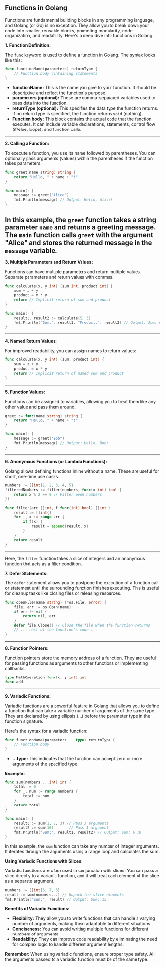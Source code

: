## Functions in Golang

Functions are fundamental building blocks in any programming language, and Golang (or Go) is no exception. They allow you to break down your code into smaller, reusable blocks, promoting modularity, code organization, and readability. Here's a deep dive into functions in Golang:

**1. Function Definition:**

The `func` keyword is used to define a function in Golang. The syntax looks like this:

```go
func functionName(parameters) returnType {
    // Function body containing statements
}
```

- **functionName:** This is the name you give to your function. It should be descriptive and reflect the function's purpose.
- **parameters (optional):** These are comma-separated variables used to pass data into the function.
- **returnType (optional):** This specifies the data type the function returns. If no return type is specified, the function returns `void` (nothing).
- **Function body:** This block contains the actual code that the function executes. It can include variable declarations, statements, control flow (if/else, loops), and function calls.
---
**2. Calling a Function:**

To execute a function, you use its name followed by parentheses. You can optionally pass arguments (values) within the parentheses if the function takes parameters.

```go
func greet(name string) string {
    return "Hello, " + name + "!"
}

func main() {
    message := greet("Alice")
    fmt.Println(message) // Output: Hello, Alice!
}
```

In this example, the `greet` function takes a string parameter `name` and returns a greeting message. The `main` function calls `greet` with the argument "Alice" and stores the returned message in the `message` variable.
---
**3. Multiple Parameters and Return Values:**

Functions can have multiple parameters and return multiple values. Separate parameters and return values with commas.

```go
func calculate(x, y int) (sum int, product int) {
    sum = x + y
    product = x * y
    return // Implicit return of sum and product
}

func main() {
    result1, result2 := calculate(5, 3)
    fmt.Println("Sum:", result1, "Product:", result2) // Output: Sum: 8 Product: 15
}
```
---
**4. Named Return Values:**

For improved readability, you can assign names to return values:

```go
func calculate(x, y int) (sum, product int) {
    sum = x + y
    product = x * y
    return // Implicit return of named sum and product
}
```
---
**5. Function Values:**

Functions can be assigned to variables, allowing you to treat them like any other value and pass them around.

```go
greet := func(name string) string {
    return "Hello, " + name + "!"
}

func main() {
    message := greet("Bob")
    fmt.Println(message) // Output: Hello, Bob!
}
```
---
**6. Anonymous Functions (or Lambda Functions):**

Golang allows defining functions inline without a name. These are useful for short, one-time use cases.

```go
numbers := []int{1, 2, 3, 4, 5}
filteredNumbers := filter(numbers, func(x int) bool {
    return x % 2 == 0 // Filter even numbers
})

func filter(arr []int, f func(int) bool) []int {
    result := []int{}
    for _, x := range arr {
        if f(x) {
            result = append(result, x)
        }
    }
    return result
}
```
---
Here, the `filter` function takes a slice of integers and an anonymous function that acts as a filter condition.

**7. Defer Statements:**

The `defer` statement allows you to postpone the execution of a function call or statement until the surrounding function finishes executing. This is useful for cleanup tasks like closing files or releasing resources.

```go
func openFile(name string) (*os.File, error) {
    file, err := os.Open(name)
    if err != nil {
        return nil, err
    }
    defer file.Close() // Close the file when the function returns
    // ... rest of the function's code ...
}
```
---
**8. Function Pointers:**

Function pointers store the memory address of a function. They are useful for passing functions as arguments to other functions or implementing callbacks.

```go
type MathOperation func(x, y int) int
func add

```

---

**9. Variadic Functions:**

Variadic functions are a powerful feature in Golang that allows you to define a function that can take a variable number of arguments of the same type. They are declared by using ellipsis (...) before the parameter type in the function signature.

Here's the syntax for a variadic function:

```go
func functionName(parameters ...type) returnType {
    // Function body
}
```

- **...type:** This indicates that the function can accept zero or more arguments of the specified type.

**Example:**

```go
func sum(numbers ...int) int {
    total := 0
    for _, num := range numbers {
        total += num
    }
    return total
}

func main() {
    result1 := sum(1, 2, 3) // Pass 3 arguments
    result2 := sum(10)       // Pass 1 argument
    fmt.Println("Sum:", result1, result2) // Output: Sum: 6 10
}
```

In this example, the `sum` function can take any number of integer arguments. It iterates through the arguments using a range loop and calculates the sum.

**Using Variadic Functions with Slices:**

Variadic functions are often used in conjunction with slices. You can pass a slice directly to a variadic function, and it will treat each element of the slice as a separate argument.

```go
numbers := []int{5, 7, 3}
result := sum(numbers...) // Unpack the slice elements
fmt.Println("Sum:", result) // Output: Sum: 15
```

**Benefits of Variadic Functions:**

* **Flexibility:** They allow you to write functions that can handle a varying number of arguments, making them adaptable to different situations.
* **Conciseness:** You can avoid writing multiple functions for different numbers of arguments.
* **Readability:** They can improve code readability by eliminating the need for complex logic to handle different argument lengths.

**Remember:** When using variadic functions, ensure proper type safety. All the arguments passed to a variadic function must be of the same type.

